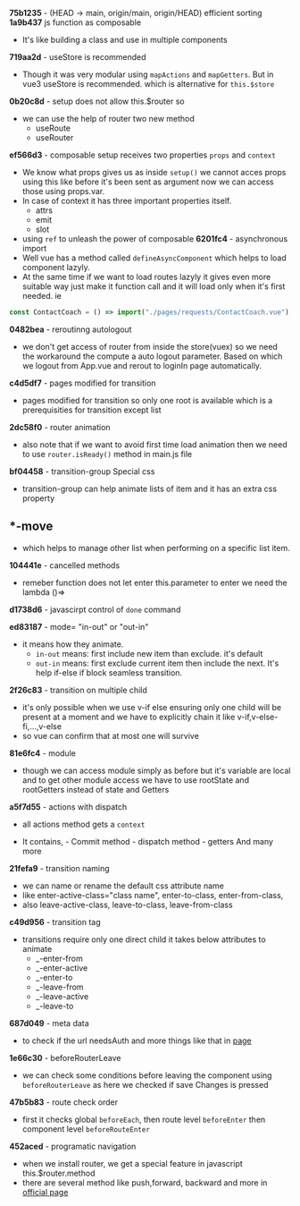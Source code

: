 **75b1235** - (HEAD -> main, origin/main, origin/HEAD) efficient sorting
**1a9b437** js function as composable

- It's like building a class and use in multiple components

**719aa2d** - useStore is recommended

- Though it was very modular using `mapActions` and `mapGetters`. But in vue3 useStore is recommended. which is alternative for `this.$store`

**0b20c8d** - setup does not allow this.$router so

- we can use the help of router two new method
  - useRoute
  - useRouter

**ef566d3** - composable setup receives two properties `props` and `context`

- We know what props gives us as inside `setup()` we cannot acces props using this like before it's been sent as argument now we can access those using props.var.
- In case of context it has three important properties itself.
  - attrs
  - emit
  - slot
- using `ref` to unleash the power of composable
  **6201fc4** - asynchronous import
- Well vue has a method called `defineAsyncComponent` which helps to load component lazyly.
- At the same time if we want to load routes lazyly it gives even more suitable way just make it function call and it will load only when it's first needed. ie

```js
const ContactCoach = () => import("./pages/requests/ContactCoach.vue");
```

**0482bea** - reroutinng autologout

- we don't get access of router from inside the store(vuex) so we need the workaround the compute a auto logout parameter. Based on which we logout from App.vue and rerout to loginIn page automatically.

**c4d5df7** - pages modified for transition

- pages modified for transition so only one root is available which is a prerequisities for transition except list

**2dc58f0** - router animation

- also note that if we want to avoid first time load animation then we need to use `router.isReady()` method in main.js file

**bf04458** - transition-group Special css

- transition-group can help animate lists of item and it has an extra css property

## \*-move

- which helps to manage other list when performing on a specific list item.

**104441e** - cancelled methods

- remeber function does not let enter this.parameter to enter we need the lambda ()=>

**d1738d6** - javascirpt control of `done` command

**ed83187** - mode= "in-out" or "out-in"

- it means how they animate.
  - `in-out` means: first include new item than exclude. it's default
  - `out-in` means: first exclude current item then include the next. It's help if-else if block seamless transition.

**2f26c83** - transition on multiple child

- it's only possible when we use v-if else ensuring only one child will be present at a moment and we have to explicitly chain it like v-if,v-else-fi,...,v-else
- so vue can confirm that at most one will survive

**81e6fc4** - module

- though we can access module simply as before but it's variable are local and to get other module access we have to use rootState and rootGetters instead of state and Getters

**a5f7d55** - actions with dispatch

- all actions method gets a `context`

- It contains, - Commit method - dispatch method - getters
  And many more

**21fefa9** - transition naming

- we can name or rename the default css attribute name
- like enter-active-class="class name", enter-to-class, enter-from-class,
- also leave-active-class, leave-to-class, leave-from-class

**c49d956** - transition tag

- transitions require only one direct child it takes below attributes to animate
  - \_-enter-from
  - \_-enter-active
  - \_-enter-to
  - \_-leave-from
  - \_-leave-active
  - \_-leave-to

**687d049** - meta data

- to check if the url needsAuth and more things like that in [page](https://router.vuejs.org/guide/advanced/meta.html)

**1e66c30** - beforeRouterLeave

- we can check some conditions before leaving the component using `beforeRouterLeave` as here we checked if save Changes is pressed

**47b5b83** - route check order

- first it checks global `beforeEach`, then route level `beforeEnter` then component level `beforeRouteEnter`

**452aced** - programatic navigation

- when we install router, we get a special feature in javascript this.$router.method
- there are several method like push,forward, backward and more in [official page](https://router.vuejs.org/installation.html)
